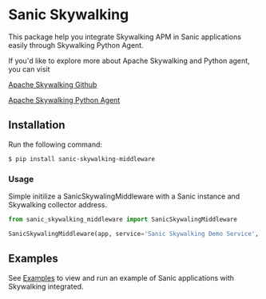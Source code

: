 # Sanic Skywalking

This package help you integrate Skywalking APM in Sanic applications easily through Skywalking Python Agent. 

If you'd like to explore more about Apache Skywalking and Python agent, you can visit 

[Apache Skywalking Github](https://github.com/apache/skywalking/)

[Apache Skywalking Python Agent](https://github.com/apache/skywalking-python)

## Installation

Run the following command:

```shell
$ pip install sanic-skywalking-middleware
```

### Usage
Simple initilize a SanicSkywalingMiddleware with a Sanic instance and Skywalking collector address. 

```python
from sanic_skywalking_middleware import SanicSkywalingMiddleware

SanicSkywalingMiddleware(app, service='Sanic Skywalking Demo Service', collector='127.0.0.1:11800')
```

## Examples

See [Examples](example.py) to view and run an example of Sanic applications with Skywalking integrated.
